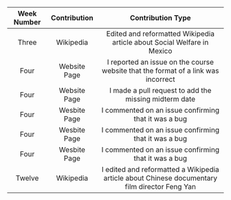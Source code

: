 | Week Number |Contribution |Contribution Type|
|:-------:|:-----------:|:----------------:|
| Three  | Wikipedia    | Edited and reformatted Wikipedia article about Social Welfare in Mexico |
| Four   | Website Page | I reported an issue on the course website that the format of a link was incorrect |
| Four   | Website Page | I made a pull request to add the missing midterm date | 
| Four   | Wesbite Page | I commented on an issue confirming that it was a bug |
| Four   | Wesbite Page | I commented on an issue confirming that it was a bug |
| Four   | Wesbite Page | I commented on an issue confirming that it was a bug |
| Twelve | Wikipedia | I edited and reformatted a Wikipedia article about Chinese documentary film director Feng Yan |
